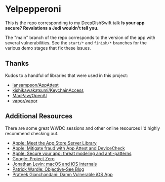 # Yelpepperoni

This is the repo corresponding to my DeepDishSwift talk **Is your app secure? Revalations a Jedi wouldn't tell you.**

The "main" branch of the repo corresponds to the version of the app with several vulnerabilities. See the `start/*` and `finish/*` branches for the various demo stages that fix these issues.

## Thanks

Kudos to a handful of libraries that were used in this project:

- [iansampson/AppAttest](https://github.com/iansampson/AppAttest)
- [kishikawakatsumi/KeychainAccess](https://github.com/kishikawakatsumi/KeychainAccess)
- [MacPaw/OpenAI](https://github.com/MacPaw/OpenAI)
- [vapor/vapor](https://github.com/vapor/vapor)

## Additional Resources

There are some great WWDC sessions and other online resources I'd highly recommend checking out.

- [Apple: Meet the App Store Server Library](https://developer.apple.com/wwdc23/10143)
- [Apple: Mitigate fraud with App Attest and DeviceCheck](https://developer.apple.com/wwdc21/10244)
- [Apple: Secure your app: threat modeling and anti-patterns](https://developer.apple.com/wwdc20/10189)
- [Google: Project Zero](https://googleprojectzero.blogspot.com)
- [Jonathan Levin: macOS and iOS Internals](https://newosxbook.com)
- [Patrick Wardle: Objective-See Blog](https://objective-see.org/blog.html)
- [Prateek Gianchandani: Damn Vulnerable iOS App](https://github.com/prateek147/DVIA-v2)
